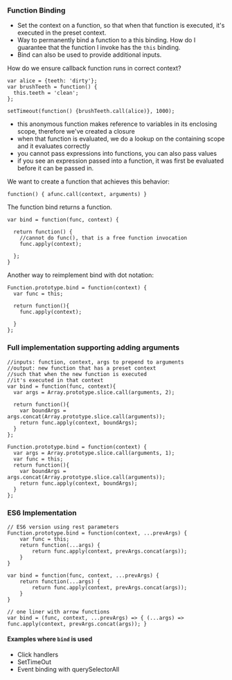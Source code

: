 ### Function Binding

- Set the context on a function, so that when that function is executed, it's executed in the preset context.
- Way to permanently bind a function to a this binding. How do I guarantee that the function I invoke has the `this` binding.
- Bind can also be used to provide additional inputs.

How do we ensure callback function runs in correct context?

```
var alice = {teeth: 'dirty'};
var brushTeeth = function() {
  this.teeth = 'clean';
};

setTimeout(function() {brushTeeth.call(alice)}, 1000);
```

- this anonymous function makes reference to variables in its enclosing scope,
therefore we've created a closure
- when that function is evaluated, we do a lookup on the containing scope and it
evaluates correctly
- you cannot pass expressions into functions, you can also pass values
- if you see an expression passed into a function, it was first be evaluated before it can be passed in.

We want to create a function that achieves this behavior:

```
function() { afunc.call(context, arguments) }
```

The function bind returns a function.

```
var bind = function(func, context) {

  return function() {
    //cannot do func(), that is a free function invocation
    func.apply(context);

  };
}
```

Another way to reimplement bind with dot notation:

```
Function.prototype.bind = function(context) {
  var func = this;

  return function(){
    func.apply(context);

  }
};
```

### Full implementation supporting adding arguments

```
//inputs: function, context, args to prepend to arguments
//output: new function that has a preset context
//such that when the new function is executed
//it's executed in that context
var bind = function(func, context){
  var args = Array.prototype.slice.call(arguments, 2);
  
  return function(){
    var boundArgs = args.concat(Array.prototype.slice.call(arguments));
    return func.apply(context, boundArgs);
  }
};  

Function.prototype.bind = function(context) {
  var args = Array.prototype.slice.call(arguments, 1);
  var func = this; 
  return function(){
    var boundArgs = args.concat(Array.prototype.slice.call(arguments));
    return func.apply(context, boundArgs);
  }
};
```

### ES6 Implementation

```
// ES6 version using rest parameters
Function.prototype.bind = function(context, ...prevArgs) {
    var func = this;
    return function(...args) {
        return func.apply(context, prevArgs.concat(args));
    }
}
​
var bind = function(func, context, ...prevArgs) {
    return function(...args) {
        return func.apply(context, prevArgs.concat(args));
    }
}
​
// one liner with arrow functions
var bind = (func, context, ...prevArgs) => { (...args) => func.apply(context, prevArgs.concat(args)); }
```

#### Examples where `bind` is used

- Click handlers
- SetTimeOut
- Event binding with querySelectorAll





